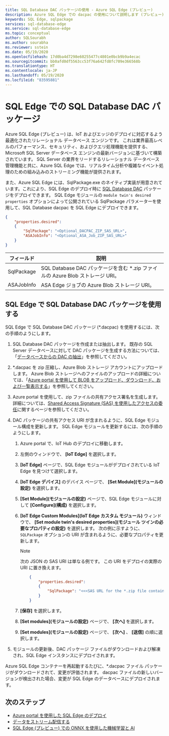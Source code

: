 ```yaml
---
title: SQL Database DAC パッケージの使用 - Azure SQL Edge (プレビュー)
description: Azure SQL Edge での dacpac の使用について説明します (プレビュー)
keywords: SQL Edge, sqlpackage
services: sql-database-edge
ms.service: sql-database-edge
ms.topic: conceptual
author: SQLSourabh
ms.author: sourabha
ms.reviewer: sstein
ms.date: 05/19/2020
ms.openlocfilehash: 17d0ba4d7298e60255477c4801e0bcb9b9a4ecac
ms.sourcegitcommit: bb0afd0df5563cc53f76a642fd8fc709e366568b
ms.translationtype: HT
ms.contentlocale: ja-JP
ms.lasthandoff: 05/19/2020
ms.locfileid: "83595881"
---
```

# <a name="sql-database-dac-packages-in-sql-edge"></a>SQL Edge での SQL Database DAC パッケージ

Azure SQL Edge (プレビュー) は、IoT およびエッジのデプロイに対応するよう最適化されたリレーショナル データベース エンジンです。 これは業界最高レベルのパフォーマンス、セキュリティ、およびクエリ処理機能を提供する、Microsoft SQL Server データベース エンジンの最新バージョンに基づいて構築されています。 SQL Server の業界をリードするリレーショナル データベース管理機能と共に、Azure SQL Edge では、リアルタイム分析や複雑なイベント処理のための組み込みのストリーミング機能が提供されます。

また、Azure SQL Edge には、SqlPackage.exe のネイティブ実装が用意されています。これにより、SQL Edge のデプロイ時に [SQL Database DAC](https://docs.microsoft.com/sql/relational-databases/data-tier-applications/data-tier-applications) パッケージをデプロイできます。 SQL Edge モジュールの `module twin's desired properties` オプションによって公開されている SqlPackage パラメーターを使用して、SQL Database dacpac を SQL Edge にデプロイできます。

```json
{
    "properties.desired":
    {
        "SqlPackage": "<Optional_DACPAC_ZIP_SAS_URL>",
        "ASAJobInfo": "<Optional_ASA_Job_ZIP_SAS_URL>"
    }
}
```

|フィールド | 説明 |
|------|-------------|
| SqlPackage | SQL Database DAC パッケージを含む *.zip ファイルの Azure Blob ストレージ URI。
| ASAJobInfo | ASA Edge ジョブの Azure Blob ストレージ URI。

## <a name="use-a-sql-database-dac-package-with-sql-edge"></a>SQL Edge で SQL Database DAC パッケージを使用する

SQL Edge で SQL Database DAC パッケージ (*.dacpac) を使用するには、次の手順のようにします。

1. SQL Database DAC パッケージを作成または抽出します。 既存の SQL Server データベースに対して DAC パッケージを生成する方法については、「[データベースからの DAC の抽出](/sql/relational-databases/data-tier-applications/extract-a-dac-from-a-database/)」を参照してください。

2. *.dacpac を zip 圧縮し、Azure Blob ストレージ アカウントにアップロードします。 Azure Blob ストレージへのファイルのアップロードの詳細については、「[Azure portal を使用して BLOB をアップロード、ダウンロード、および一覧表示する](../storage/blobs/storage-quickstart-blobs-portal.md)」を参照してください。

3. Azure portal を使用して、zip ファイルの共有アクセス署名を生成します。 詳細については、[Shared Access Signature (SAS) を使用したアクセスの委任](../storage/common/storage-sas-overview.md)に関するページを参照してください。

4. DAC パッケージの共有アクセス URI が含まれるように、SQL Edge モジュール構成を更新します。 SQL Edge モジュールを更新するには、次の手順のようにします。

    1. Azure portal で、IoT Hub のデプロイに移動します。

    2. 左側のウィンドウで、 **[IoT Edge]** を選択します。

    3. **[IoT Edge]** ページで、SQL Edge モジュールがデプロイされている IoT Edge を見つけて選択します。

    4. **[IoT Edge デバイス]** のデバイス ページで、 **[Set Module]\(モジュールの設定\)** を選択します。

    5. **[Set Module]\(モジュールの設定\)** ページで、SQL Edge モジュールに対して **[Configure]\(構成\)** を選択します。

    6. **[IoT Edge Custom Modules]\(IoT Edge カスタム モジュール\)** ウィンドウで、 **[Set module twin's desired properties]\(モジュール ツインの必要なプロパティの設定\)** を選択します。 次の例に示すように、`SQLPackage` オプションの URI が含まれるように、必要なプロパティを更新します。

        > [!NOTE]
        > 次の JSON の SAS URI は単なる例です。 この URI をデプロイの実際の URI に置き換えます。

        ```json
            {
                "properties.desired":
                {
                    "SqlPackage": "<<<SAS URL for the *.zip file containing the dacpac",
                }
            }
        ```

    7. **[保存]** を選択します。

    8. **[Set modules]\(モジュールの設定\)** ページで、 **[次へ]** を選択します。

    9. **[Set modules]\(モジュールの設定\)** ページで、 **[次へ]** 、 **[送信]** の順に選択します。

5. モジュールの更新後、DAC パッケージ ファイルがダウンロードおよび解凍され、SQL Edge インスタンスにデプロイされます。

Azure SQL Edge コンテナーを再起動するたびに、*.dacpac ファイル パッケージがダウンロードされて、変更が評価されます。 dacpac ファイルの新しいバージョンが検出された場合、変更が SQL Edge のデータベースにデプロイされます。

## <a name="next-steps"></a>次のステップ

- [Azure portal を使用した SQL Edge のデプロイ](deploy-portal.md)
- [データをストリーム配信する](stream-data.md)
- [SQL Edge (プレビュー) での ONNX を使用した機械学習と AI](onnx-overview.md)

